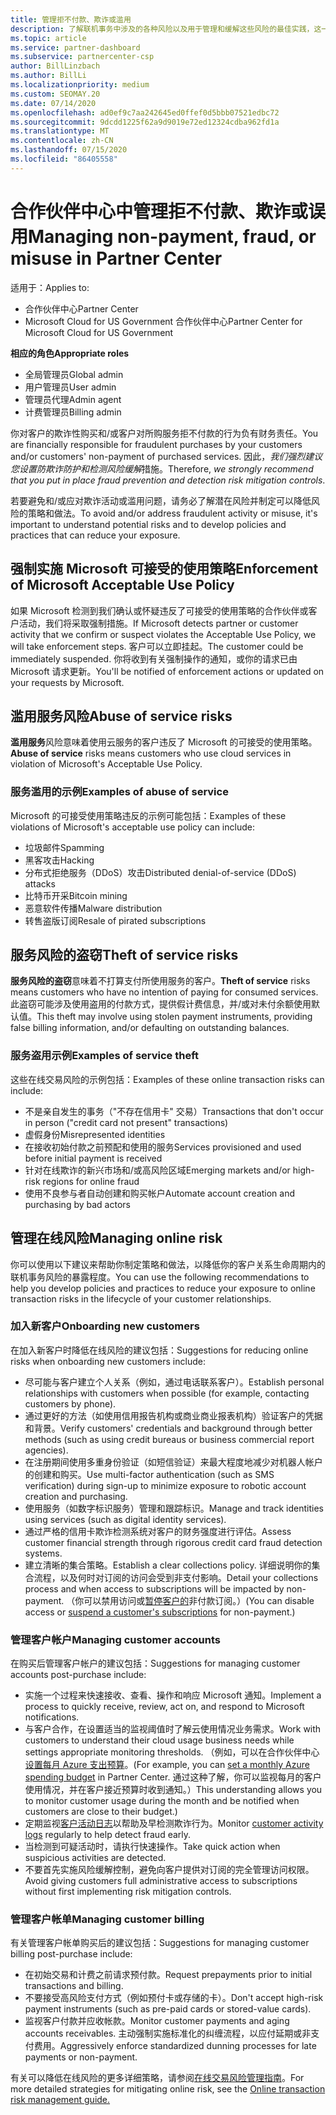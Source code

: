 ```yaml
---
title: 管理拒不付款、欺诈或滥用
description: 了解联机事务中涉及的各种风险以及用于管理和缓解这些风险的最佳实践，这一点很重要。
ms.topic: article
ms.service: partner-dashboard
ms.subservice: partnercenter-csp
author: BillLinzbach
ms.author: BillLi
ms.localizationpriority: medium
ms.custom: SEOMAY.20
ms.date: 07/14/2020
ms.openlocfilehash: ad0ef9c7aa242645ed0ffef0d5bbb07521edbc72
ms.sourcegitcommit: 9dcdd1225f62a9d9019e72ed12324cdba962fd1a
ms.translationtype: MT
ms.contentlocale: zh-CN
ms.lasthandoff: 07/15/2020
ms.locfileid: "86405558"
---
```

# <a name="managing-non-payment-fraud-or-misuse-in-partner-center"></a><span data-ttu-id="ff182-103">合作伙伴中心中管理拒不付款、欺诈或误用</span><span class="sxs-lookup"><span data-stu-id="ff182-103">Managing non-payment, fraud, or misuse in Partner Center</span></span>

<span data-ttu-id="ff182-104">适用于：</span><span class="sxs-lookup"><span data-stu-id="ff182-104">Applies to:</span></span>

- <span data-ttu-id="ff182-105">合作伙伴中心</span><span class="sxs-lookup"><span data-stu-id="ff182-105">Partner Center</span></span>
- <span data-ttu-id="ff182-106">Microsoft Cloud for US Government 合作伙伴中心</span><span class="sxs-lookup"><span data-stu-id="ff182-106">Partner Center for Microsoft Cloud for US Government</span></span>

<span data-ttu-id="ff182-107">**相应的角色**</span><span class="sxs-lookup"><span data-stu-id="ff182-107">**Appropriate roles**</span></span>
- <span data-ttu-id="ff182-108">全局管理员</span><span class="sxs-lookup"><span data-stu-id="ff182-108">Global admin</span></span>
- <span data-ttu-id="ff182-109">用户管理员</span><span class="sxs-lookup"><span data-stu-id="ff182-109">User admin</span></span>
- <span data-ttu-id="ff182-110">管理员代理</span><span class="sxs-lookup"><span data-stu-id="ff182-110">Admin agent</span></span>
- <span data-ttu-id="ff182-111">计费管理员</span><span class="sxs-lookup"><span data-stu-id="ff182-111">Billing admin</span></span>

<span data-ttu-id="ff182-112">你对客户的欺诈性购买和/或客户对所购服务拒不付款的行为负有财务责任。</span><span class="sxs-lookup"><span data-stu-id="ff182-112">You are financially responsible for fraudulent purchases by your customers and/or customers' non-payment of purchased services.</span></span> <span data-ttu-id="ff182-113">因此，*我们强烈建议您设置防欺诈防护和检测风险缓解*措施。</span><span class="sxs-lookup"><span data-stu-id="ff182-113">Therefore, *we strongly recommend that you put in place fraud prevention and detection risk mitigation controls*.</span></span>

<span data-ttu-id="ff182-114">若要避免和/或应对欺诈活动或滥用问题，请务必了解潜在风险并制定可以降低风险的策略和做法。</span><span class="sxs-lookup"><span data-stu-id="ff182-114">To avoid and/or address fraudulent activity or misuse, it's important to understand potential risks and to develop policies and practices that can reduce your exposure.</span></span>

## <a name="enforcement-of-microsoft-acceptable-use-policy"></a><span data-ttu-id="ff182-115">强制实施 Microsoft 可接受的使用策略</span><span class="sxs-lookup"><span data-stu-id="ff182-115">Enforcement of Microsoft Acceptable Use Policy</span></span>

<span data-ttu-id="ff182-116">如果 Microsoft 检测到我们确认或怀疑违反了可接受的使用策略的合作伙伴或客户活动，我们将采取强制措施。</span><span class="sxs-lookup"><span data-stu-id="ff182-116">If Microsoft detects partner or customer activity that we confirm or suspect violates the Acceptable Use Policy, we will take enforcement steps.</span></span> <span data-ttu-id="ff182-117">客户可以立即挂起。</span><span class="sxs-lookup"><span data-stu-id="ff182-117">The customer could be immediately suspended.</span></span> <span data-ttu-id="ff182-118">你将收到有关强制操作的通知，或你的请求已由 Microsoft 请求更新。</span><span class="sxs-lookup"><span data-stu-id="ff182-118">You'll be notified of enforcement actions or updated on your requests by Microsoft.</span></span>

## <a name="abuse-of-service-risks"></a><span data-ttu-id="ff182-119">滥用服务风险</span><span class="sxs-lookup"><span data-stu-id="ff182-119">Abuse of service risks</span></span>

<span data-ttu-id="ff182-120">**滥用服务**风险意味着使用云服务的客户违反了 Microsoft 的可接受的使用策略。</span><span class="sxs-lookup"><span data-stu-id="ff182-120">**Abuse of service** risks means customers who use cloud services in violation of Microsoft's Acceptable Use Policy.</span></span>

### <a name="examples-of-abuse-of-service"></a><span data-ttu-id="ff182-121">服务滥用的示例</span><span class="sxs-lookup"><span data-stu-id="ff182-121">Examples of abuse of service</span></span>

<span data-ttu-id="ff182-122">Microsoft 的可接受使用策略违反的示例可能包括：</span><span class="sxs-lookup"><span data-stu-id="ff182-122">Examples of these violations of Microsoft's acceptable use policy can include:</span></span>

- <span data-ttu-id="ff182-123">垃圾邮件</span><span class="sxs-lookup"><span data-stu-id="ff182-123">Spamming</span></span>
- <span data-ttu-id="ff182-124">黑客攻击</span><span class="sxs-lookup"><span data-stu-id="ff182-124">Hacking</span></span>
- <span data-ttu-id="ff182-125">分布式拒绝服务（DDoS）攻击</span><span class="sxs-lookup"><span data-stu-id="ff182-125">Distributed denial-of-service (DDoS) attacks</span></span>
- <span data-ttu-id="ff182-126">比特币开采</span><span class="sxs-lookup"><span data-stu-id="ff182-126">Bitcoin mining</span></span>
- <span data-ttu-id="ff182-127">恶意软件传播</span><span class="sxs-lookup"><span data-stu-id="ff182-127">Malware distribution</span></span>
- <span data-ttu-id="ff182-128">转售盗版订阅</span><span class="sxs-lookup"><span data-stu-id="ff182-128">Resale of pirated subscriptions</span></span>

## <a name="theft-of-service-risks"></a><span data-ttu-id="ff182-129">服务风险的盗窃</span><span class="sxs-lookup"><span data-stu-id="ff182-129">Theft of service risks</span></span>

<span data-ttu-id="ff182-130">**服务风险的盗窃**意味着不打算支付所使用服务的客户。</span><span class="sxs-lookup"><span data-stu-id="ff182-130">**Theft of service** risks means customers who have no intention of paying for consumed services.</span></span> <span data-ttu-id="ff182-131">此盗窃可能涉及使用盗用的付款方式，提供假计费信息，并/或对未付余额使用默认值。</span><span class="sxs-lookup"><span data-stu-id="ff182-131">This theft may involve using stolen payment instruments, providing false billing information, and/or defaulting on outstanding balances.</span></span>

### <a name="examples-of-service-theft"></a><span data-ttu-id="ff182-132">服务盗用示例</span><span class="sxs-lookup"><span data-stu-id="ff182-132">Examples of service theft</span></span>

<span data-ttu-id="ff182-133">这些在线交易风险的示例包括：</span><span class="sxs-lookup"><span data-stu-id="ff182-133">Examples of these online transaction risks can include:</span></span>

- <span data-ttu-id="ff182-134">不是亲自发生的事务（"不存在信用卡" 交易）</span><span class="sxs-lookup"><span data-stu-id="ff182-134">Transactions that don't occur in person ("credit card not present" transactions)</span></span>
- <span data-ttu-id="ff182-135">虚假身份</span><span class="sxs-lookup"><span data-stu-id="ff182-135">Misrepresented identities</span></span>
- <span data-ttu-id="ff182-136">在接收初始付款之前预配和使用的服务</span><span class="sxs-lookup"><span data-stu-id="ff182-136">Services provisioned and used before initial payment is received</span></span>
- <span data-ttu-id="ff182-137">针对在线欺诈的新兴市场和/或高风险区域</span><span class="sxs-lookup"><span data-stu-id="ff182-137">Emerging markets and/or high-risk regions for online fraud</span></span>
- <span data-ttu-id="ff182-138">使用不良参与者自动创建和购买帐户</span><span class="sxs-lookup"><span data-stu-id="ff182-138">Automate account creation and purchasing by bad actors</span></span>

## <a name="managing-online-risk"></a><span data-ttu-id="ff182-139">管理在线风险</span><span class="sxs-lookup"><span data-stu-id="ff182-139">Managing online risk</span></span>

<span data-ttu-id="ff182-140">你可以使用以下建议来帮助你制定策略和做法，以降低你的客户关系生命周期内的联机事务风险的暴露程度。</span><span class="sxs-lookup"><span data-stu-id="ff182-140">You can use the following recommendations to help you develop policies and practices to reduce your exposure to online transaction risks in the lifecycle of your customer relationships.</span></span>

### <a name="onboarding-new-customers"></a><span data-ttu-id="ff182-141">加入新客户</span><span class="sxs-lookup"><span data-stu-id="ff182-141">Onboarding new customers</span></span>

<span data-ttu-id="ff182-142">在加入新客户时降低在线风险的建议包括：</span><span class="sxs-lookup"><span data-stu-id="ff182-142">Suggestions for reducing online risks when onboarding new customers include:</span></span>

- <span data-ttu-id="ff182-143">尽可能与客户建立个人关系（例如，通过电话联系客户）。</span><span class="sxs-lookup"><span data-stu-id="ff182-143">Establish personal relationships with customers when possible (for example, contacting customers by phone).</span></span>
- <span data-ttu-id="ff182-144">通过更好的方法（如使用信用报告机构或商业商业报表机构）验证客户的凭据和背景。</span><span class="sxs-lookup"><span data-stu-id="ff182-144">Verify customers' credentials and background through better methods (such as using credit bureaus or business commercial report agencies).</span></span>
- <span data-ttu-id="ff182-145">在注册期间使用多重身份验证（如短信验证）来最大程度地减少对机器人帐户的创建和购买。</span><span class="sxs-lookup"><span data-stu-id="ff182-145">Use multi-factor authentication (such as SMS verification) during sign-up to minimize exposure to robotic account creation and purchasing.</span></span>
- <span data-ttu-id="ff182-146">使用服务（如数字标识服务）管理和跟踪标识。</span><span class="sxs-lookup"><span data-stu-id="ff182-146">Manage and track identities using services (such as digital identity services).</span></span>
- <span data-ttu-id="ff182-147">通过严格的信用卡欺诈检测系统对客户的财务强度进行评估。</span><span class="sxs-lookup"><span data-stu-id="ff182-147">Assess customer financial strength through rigorous credit card fraud detection systems.</span></span>
- <span data-ttu-id="ff182-148">建立清晰的集合策略。</span><span class="sxs-lookup"><span data-stu-id="ff182-148">Establish a clear collections policy.</span></span> <span data-ttu-id="ff182-149">详细说明你的集合流程，以及何时对订阅的访问会受到非支付影响。</span><span class="sxs-lookup"><span data-stu-id="ff182-149">Detail your collections process and when access to subscriptions will be impacted by non-payment.</span></span> <span data-ttu-id="ff182-150">（你可以禁用访问或[暂停客户的](suspend-a-subscription.md)非付款订阅。）</span><span class="sxs-lookup"><span data-stu-id="ff182-150">(You can disable access or [suspend a customer's subscriptions](suspend-a-subscription.md) for non-payment.)</span></span>

### <a name="managing-customer-accounts"></a><span data-ttu-id="ff182-151">管理客户帐户</span><span class="sxs-lookup"><span data-stu-id="ff182-151">Managing customer accounts</span></span>

<span data-ttu-id="ff182-152">在购买后管理客户帐户的建议包括：</span><span class="sxs-lookup"><span data-stu-id="ff182-152">Suggestions for managing customer accounts post-purchase include:</span></span>

- <span data-ttu-id="ff182-153">实施一个过程来快速接收、查看、操作和响应 Microsoft 通知。</span><span class="sxs-lookup"><span data-stu-id="ff182-153">Implement a process to quickly receive, review, act on, and respond to Microsoft notifications.</span></span>
- <span data-ttu-id="ff182-154">与客户合作，在设置适当的监视阈值时了解云使用情况业务需求。</span><span class="sxs-lookup"><span data-stu-id="ff182-154">Work with customers to understand their cloud usage business needs while settings appropriate monitoring thresholds.</span></span> <span data-ttu-id="ff182-155">（例如，可以在合作伙伴中心[设置每月 Azure 支出预算](set-an-azure-spending-budget-for-your-customers.md)。</span><span class="sxs-lookup"><span data-stu-id="ff182-155">(For example, you can [set a monthly Azure spending budget](set-an-azure-spending-budget-for-your-customers.md) in Partner Center.</span></span> <span data-ttu-id="ff182-156">通过这种了解，你可以监视每月的客户使用情况，并在客户接近预算时收到通知。）</span><span class="sxs-lookup"><span data-stu-id="ff182-156">This understanding allows you to monitor customer usage during the month and be notified when customers are close to their budget.)</span></span>
- <span data-ttu-id="ff182-157">定期监视[客户活动日志](activity-logs.md)以帮助及早检测欺诈行为。</span><span class="sxs-lookup"><span data-stu-id="ff182-157">Monitor [customer activity logs](activity-logs.md) regularly to help detect fraud early.</span></span>
- <span data-ttu-id="ff182-158">当检测到可疑活动时，请执行快速操作。</span><span class="sxs-lookup"><span data-stu-id="ff182-158">Take quick action when suspicious activities are detected.</span></span>
- <span data-ttu-id="ff182-159">不要首先实施风险缓解控制，避免向客户提供对订阅的完全管理访问权限。</span><span class="sxs-lookup"><span data-stu-id="ff182-159">Avoid giving customers full administrative access to subscriptions without first implementing risk mitigation controls.</span></span>

### <a name="managing-customer-billing"></a><span data-ttu-id="ff182-160">管理客户帐单</span><span class="sxs-lookup"><span data-stu-id="ff182-160">Managing customer billing</span></span>

<span data-ttu-id="ff182-161">有关管理客户帐单购买后的建议包括：</span><span class="sxs-lookup"><span data-stu-id="ff182-161">Suggestions for managing customer billing post-purchase include:</span></span>

- <span data-ttu-id="ff182-162">在初始交易和计费之前请求预付款。</span><span class="sxs-lookup"><span data-stu-id="ff182-162">Request prepayments prior to initial transactions and billing.</span></span>
- <span data-ttu-id="ff182-163">不要接受高风险支付方式（例如预付卡或存储的卡）。</span><span class="sxs-lookup"><span data-stu-id="ff182-163">Don't accept high-risk payment instruments (such as pre-paid cards or stored-value cards).</span></span>
- <span data-ttu-id="ff182-164">监视客户付款并应收帐款。</span><span class="sxs-lookup"><span data-stu-id="ff182-164">Monitor customer payments and aging accounts receivables.</span></span> <span data-ttu-id="ff182-165">主动强制实施标准化的纠缠流程，以应付延期或非支付费用。</span><span class="sxs-lookup"><span data-stu-id="ff182-165">Aggressively enforce standardized dunning processes for late payments or non-payment.</span></span>

<span data-ttu-id="ff182-166">有关可以降低在线风险的更多详细策略，请参阅[在线交易风险管理指南](https://query.prod.cms.rt.microsoft.com/cms/api/am/binary/RE4Bhtt)。</span><span class="sxs-lookup"><span data-stu-id="ff182-166">For more detailed strategies for mitigating online risk, see the [Online transaction risk management guide.](https://query.prod.cms.rt.microsoft.com/cms/api/am/binary/RE4Bhtt)</span></span>
